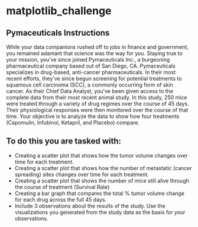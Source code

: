 # matplotlib_challenge

## Pymaceuticals Instructions

While your data companions rushed off to jobs in finance and government, you remained adamant that science was the way for you. Staying true to your mission, you've since joined Pymaceuticals Inc., a burgeoning pharmaceutical company based out of San Diego, CA. Pymaceuticals specializes in drug-based, anti-cancer pharmaceuticals. In their most recent efforts, they've since begun screening for potential treatments to squamous cell carcinoma (SCC), a commonly occurring form of skin cancer.
As their Chief Data Analyst, you've been given access to the complete data from their most recent animal study. In this study, 250 mice were treated through a variety of drug regimes over the course of 45 days. Their physiological responses were then monitored over the course of that time. Your objective is to analyze the data to show how four treatments (Capomulin, Infubinol, Ketapril, and Placebo) compare.

## To do this you are tasked with:

- Creating a scatter plot that shows how the tumor volume changes over time for each treatment.
- Creating a scatter plot that shows how the number of metastatic (cancer spreading) sites changes over time for each treatment.
- Creating a scatter plot that shows the number of mice still alive through the course of treatment (Survival Rate)
- Creating a bar graph that compares the total % tumor volume change for each drug across the full 45 days.
- Include 3 observations about the results of the study. Use the visualizations you generated from the study data as the basis for your observations.
